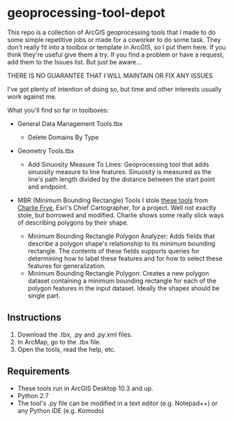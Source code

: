 geoprocessing-tool-depot
======================

This repo is a collection of ArcGIS geoprocessing tools that I made to do some simple repetitive jobs or made for a
coworker to do some task. They don't really fit into a toolbox or template in ArcGIS, so I put them here. If you think
they're useful give them a try. If you find a problem or have a request, add them to the Issues list. But just be aware...

THERE IS NO GUARANTEE THAT I WILL MAINTAIN OR FIX ANY ISSUES

I've got plenty of intention of doing so, but time and other interests usually work against me.

What you'll find so far in toolboxes:
* General Data Management Tools.tbx
    * Delete Domains By Type

* Geometry Tools.tbx
    * Add Sinuosity Measure To Lines: Geoprocessing tool that adds sinuosity measure to line features. Sinuosity is
measured as the line's path length divided by the distance between the start
point and endpoint.

* MBR (Minimum Bounding Rectangle) Tools
I stole [these tools](http://blogs.esri.com/esri/arcgis/2008/03/21/selecting-polygons-for-maps-at-smaller-scales/) from [Charlie Frye](http://blogs.esri.com/esri/arcgis/author/cfrye/),
Esri's Chief Cartographer, for a project. Well not exactly stole, but borrowed and modified. Charlie shows some really slick ways of
describing polygons by their shape.
    * Minimum Bounding Rectangle Polygon Analyzer: Adds fields that describe a polygon shape's relationship to its minimum bounding
    rectangle. The contents of these fields supports queries for determining how to label these features and for how to select these
    features for generalization.
    * Minimum Bounding Rectangle Polygon: Creates a new polygon dataset containing a minimum bounding rectangle for each of the polygon
    features in the input dataset. Ideally the shapes should be single part.
    

## Instructions
1. Download the .tbx, .py and .py.xml files.
2. In ArcMap, go to the .tbx file.
3. Open the tools, read the help, etc.


## Requirements
* These tools run in ArcGIS Desktop 10.3 and up.
* Python 2.7
* The tool's .py file can be modified in a text editor (e.g. Notepad++) or any Python IDE (e.g. Komodo)